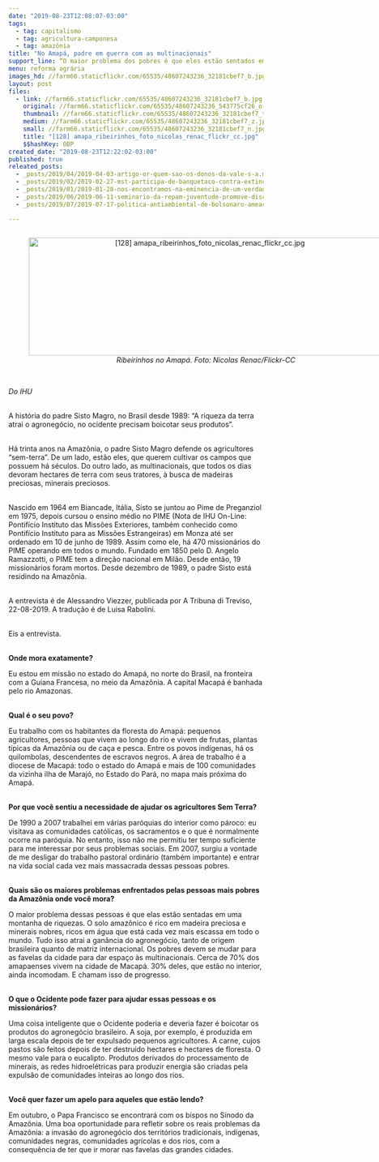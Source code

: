 ```yaml
---
date: "2019-08-23T12:08:07-03:00"
tags:
  - tag: capitalismo
  - tag: agricultura-camponesa
  - tag: amazônia
title: "No Amapá, padre em guerra com as multinacionais"
support_line: “O maior problema dos pobres é que eles estão sentados em uma montanha de riquezas”
menu: reforma agrária
images_hd: //farm66.staticflickr.com/65535/48607243236_32181cbef7_b.jpg
layout: post
files:
  - link: //farm66.staticflickr.com/65535/48607243236_32181cbef7_b.jpg
    original: //farm66.staticflickr.com/65535/48607243236_543775cf26_o.jpg
    thumbnail: //farm66.staticflickr.com/65535/48607243236_32181cbef7_t.jpg
    medium: //farm66.staticflickr.com/65535/48607243236_32181cbef7_z.jpg
    small: //farm66.staticflickr.com/65535/48607243236_32181cbef7_n.jpg
    title: "[128] amapa_ribeirinhos_foto_nicolas_renac_flickr_cc.jpg"
    $$hashKey: 0BP
created_date: "2019-08-23T12:22:02-03:00"
published: true
releated_posts:
  - _posts/2019/04/2019-04-03-artigo-or-quem-sao-os-donos-da-vale-s-a.md
  - _posts/2019/02/2019-02-27-mst-participa-de-banquetaco-contra-extincao-do-consea.md
  - _posts/2019/01/2019-01-28-nos-encontramos-na-eminencia-de-um-verdadeiro-etnocidio-das-populacoes-indigenas-no-brasil-denuncia-professor-da-unifesspa.md
  - _posts/2019/06/2019-06-11-seminario-da-repam-juventude-promove-discussoes-sobre-ecologia.md
  - _posts/2019/07/2019-07-17-politica-antiambiental-de-bolsonaro-ameaca-o-fundo-amazonia-entenda.md

---
```

<div style="text-align:center">
<figure class="image" style="display:inline-block"><img alt="[128] amapa_ribeirinhos_foto_nicolas_renac_flickr_cc.jpg" height="233" src="//farm66.staticflickr.com/65535/48607243236_32181cbef7_b.jpg" width="700" />
<figcaption><em>Ribeirinhos no Amap&aacute;. Foto: Nicolas Renac/Flickr-CC</em></figcaption>
</figure>
</div>

<p><br />
<em>Do IHU</em></p>

<p><br />
A hist&oacute;ria do padre Sisto Magro, no Brasil desde 1989: &ldquo;A riqueza da terra atrai o agroneg&oacute;cio, no ocidente precisam boicotar seus produtos&rdquo;.<br />
&nbsp;</p>

<p>H&aacute; trinta anos na Amaz&ocirc;nia, o padre Sisto Magro defende os agricultores &ldquo;sem-terra&rdquo;. De um lado, est&atilde;o eles, que querem cultivar os campos que possuem h&aacute; s&eacute;culos. Do outro lado, as multinacionais, que todos os dias devoram hectares de terra com seus tratores, &agrave; busca de madeiras preciosas, minerais preciosos.<br />
&nbsp;</p>

<p>Nascido em 1964 em Biancade, It&aacute;lia, Sisto se juntou ao Pime de Preganziol em 1975, depois cursou o ensino m&eacute;dio no PIME (Nota de IHU On-Line: Pontif&iacute;cio Instituto das Miss&otilde;es Exteriores, tamb&eacute;m conhecido como Pontif&iacute;cio Instituto para as Miss&otilde;es Estrangeiras) em Monza at&eacute; ser ordenado em 10 de junho de 1989. Assim como ele, h&aacute; 470 mission&aacute;rios do PIME operando em todos o mundo. Fundado em 1850 pelo D. Angelo Ramazzotti, o PIME tem a dire&ccedil;&atilde;o nacional em Mil&atilde;o. Desde ent&atilde;o, 19 mission&aacute;rios foram mortos. Desde dezembro de 1989, o padre Sisto est&aacute; residindo na Amaz&ocirc;nia.<br />
&nbsp;</p>

<p>A entrevista &eacute; de Alessandro Viezzer, publicada por A Tribuna di Treviso, 22-08-2019. A tradu&ccedil;&atilde;o &eacute; de Luisa Rabolini.</p>

<p><br />
Eis a entrevista.<br />
&nbsp;</p>

<p><strong>Onde mora exatamente?</strong></p>

<p>Eu estou em miss&atilde;o no estado do Amap&aacute;, no norte do Brasil, na fronteira com a Guiana Francesa, no meio da Amaz&ocirc;nia. A capital Macap&aacute; &eacute; banhada pelo rio Amazonas.<br />
&nbsp;</p>

<p><strong>Qual &eacute; o seu povo?</strong></p>

<p>Eu trabalho com os habitantes da floresta do Amap&aacute;: pequenos agricultores, pessoas que vivem ao longo do rio e vivem de frutas, plantas t&iacute;picas da Amaz&ocirc;nia ou de ca&ccedil;a e pesca. Entre os povos ind&iacute;genas, h&aacute; os quilombolas, descendentes de escravos negros. A &aacute;rea de trabalho &eacute; a diocese de Macap&aacute;: todo o estado do Amap&aacute; e mais de 100 comunidades da vizinha ilha de Maraj&oacute;, no Estado do Par&aacute;, no mapa mais pr&oacute;xima do Amap&aacute;.</p>

<p><br />
<strong>Por que voc&ecirc; sentiu a necessidade de ajudar os agricultores Sem Terra?</strong></p>

<p>De 1990 a 2007 trabalhei em v&aacute;rias par&oacute;quias do interior como p&aacute;roco: eu visitava as comunidades cat&oacute;licas, os sacramentos e o que &eacute; normalmente ocorre na par&oacute;quia. No entanto, isso n&atilde;o me permitiu ter tempo suficiente para me interessar por seus problemas sociais. Em 2007, surgiu a vontade de me desligar do trabalho pastoral ordin&aacute;rio (tamb&eacute;m importante) e entrar na vida social cada vez mais massacrada dessas pessoas pobres.<br />
&nbsp;</p>

<p><strong>Quais s&atilde;o os maiores problemas enfrentados pelas pessoas mais pobres da Amaz&ocirc;nia onde voc&ecirc; mora?</strong></p>

<p>O maior problema dessas pessoas &eacute; que elas est&atilde;o sentadas em uma montanha de riquezas. O solo amaz&ocirc;nico &eacute; rico em madeira preciosa e minerais nobres, ricos em &aacute;gua que est&aacute; cada vez mais escassa em todo o mundo. Tudo isso atrai a gan&acirc;ncia do agroneg&oacute;cio, tanto de origem brasileira quanto de matriz internacional. Os pobres devem se mudar para as favelas da cidade para dar espa&ccedil;o &agrave;s multinacionais. Cerca de 70% dos amapaenses vivem na cidade de Macap&aacute;. 30% deles, que est&atilde;o no interior, ainda incomodam. E chamam isso de progresso.</p>

<p><br />
<strong>O que o Ocidente pode fazer para ajudar essas pessoas e os mission&aacute;rios?</strong></p>

<p>Uma coisa inteligente que o Ocidente poderia e deveria fazer &eacute; boicotar os produtos do agroneg&oacute;cio brasileiro. A soja, por exemplo, &eacute; produzida em larga escala depois de ter expulsado pequenos agricultores. A carne, cujos pastos s&atilde;o feitos depois de ter destru&iacute;do hectares e hectares de floresta. O mesmo vale para o eucalipto. Produtos derivados do processamento de minerais, as redes hidroel&eacute;tricas para produzir energia s&atilde;o criadas pela expuls&atilde;o de comunidades inteiras ao longo dos rios.<br />
&nbsp;</p>

<p><strong>Voc&ecirc; quer fazer um apelo para aqueles que est&atilde;o lendo?</strong></p>

<p>Em outubro, o Papa Francisco se encontrar&aacute; com os bispos no S&iacute;nodo da Amaz&ocirc;nia. Uma boa oportunidade para refletir sobre os reais problemas da Amaz&ocirc;nia: a invas&atilde;o do agroneg&oacute;cio dos territ&oacute;rios tradicionais, ind&iacute;genas, comunidades negras, comunidades agr&iacute;colas e dos rios, com a consequ&ecirc;ncia de ter que ir morar nas favelas das grandes cidades.</p>

<p>&nbsp;</p>
